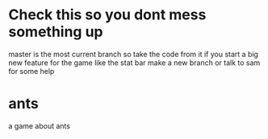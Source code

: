 # Check this so you dont mess something up
master is the most current branch so take the code from it
if you start a big new feature for the game like the stat bar make a new branch or talk to sam for some help

# ants
a game about ants
